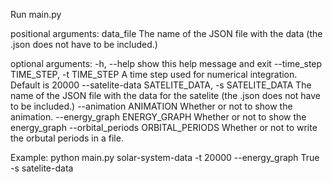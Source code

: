 Run main.py

positional arguments:
  data_file             The name of the JSON file with the data (the .json
                        does not have to be included.)

optional arguments:
  -h, --help            show this help message and exit
  --time_step TIME_STEP, -t TIME_STEP
                        A time step used for numerical integration. Default is
                        20000
  --satelite-data SATELITE_DATA, -s SATELITE_DATA
                        The name of the JSON file with the data for the
                        satelite (the .json does not have to be included.)
  --animation ANIMATION
                        Whether or not to show the animation.
  --energy_graph ENERGY_GRAPH
                        Whether or not to show the energy_graph
  --orbital_periods ORBITAL_PERIODS
                        Whether or not to write the orbutal periods in a file.


Example:
python main.py solar-system-data -t 20000 --energy_graph True -s satelite-data